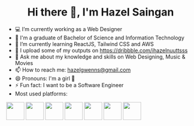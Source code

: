 ### <h1 style="text-align:center;">Hi there 👋, I'm Hazel Saingan</h1>

- 💻  I’m currently working as a Web Designer
- 🏫 I'm a graduate of Bachelor of Science and Information Technology
- 🌱 I’m currently learning ReactJS, Tailwind CSS and AWS
- 💼 I upload some of my outputs on https://dribbble.com/ihazelnuuttsss
- 💬 Ask me about my knowledge and skills on Web Designing, Music & Movies
- 📫 How to reach me: hazelgwenns@gmail.com
- 😄 Pronouns: I'm a girl 👩
- ⚡ Fun fact: I want to be a Software Engineer
- Most used platforms:

<img src="https://user-images.githubusercontent.com/25677690/133191093-2e77286a-5ba5-4d4e-8edc-240013d09beb.png" width="48"> <img src="https://user-images.githubusercontent.com/25677690/133191160-9acedab3-a271-4cd0-a283-028e65565675.png" width="48"> <img src="https://upload.wikimedia.org/wikipedia/commons/thumb/9/98/WordPress_blue_logo.svg/1024px-WordPress_blue_logo.svg.png" width="48"> <img src="https://user-images.githubusercontent.com/50510726/107741936-20be4700-6d34-11eb-96c3-7322fdb825cd.png" width="48"> <img src="https://upload.wikimedia.org/wikipedia/commons/thumb/a/af/Adobe_Photoshop_CC_icon.svg/1200px-Adobe_Photoshop_CC_icon.svg.png" width="48"> <img src="https://upload.wikimedia.org/wikipedia/commons/thumb/f/fb/Adobe_Illustrator_CC_icon.svg/2101px-Adobe_Illustrator_CC_icon.svg.png" width="48">  <img src="https://wikitech-static.wikimedia.org/w/images/wikitech/8/8e/Mysql_logo.png" width="48">



